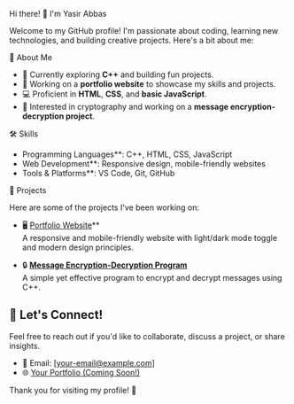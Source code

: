 Hi there! 👋 I'm Yasir Abbas  

Welcome to my GitHub profile! I'm passionate about coding, learning new technologies, and building creative projects. Here's a bit about me:  

🚀 About Me  

- 🌱 Currently exploring **C++** and building fun projects.  
- 🎨 Working on a **portfolio website** to showcase my skills and projects.  
- 💻 Proficient in **HTML**, **CSS**, and **basic JavaScript**.  
- 🔐 Interested in cryptography and working on a **message encryption-decryption project**.  

🛠️ Skills  

- Programming Languages**: C++, HTML, CSS, JavaScript  
- Web Development**: Responsive design, mobile-friendly websites  
- Tools & Platforms**: VS Code, Git, GitHub  

🌟 Projects  

Here are some of the projects I've been working on:  

- 🖥️ [Portfolio Website](https://github.com/YasirAbbas/portfolio)**  
  A responsive and mobile-friendly website with light/dark mode toggle and modern design principles.  

- 🔒 **[Message Encryption-Decryption Program](https://github.com/YasirAbbas/encryption-decryption)**  
  A simple yet effective program to encrypt and decrypt messages using C++.  

## 💬 Let's Connect!  

Feel free to reach out if you'd like to collaborate, discuss a project, or share insights.  

- 📧 Email: [your-email@example.com]  
- 🌐 [Your Portfolio (Coming Soon!)](https://yasirabbas.com)  

Thank you for visiting my profile! 🌟  
